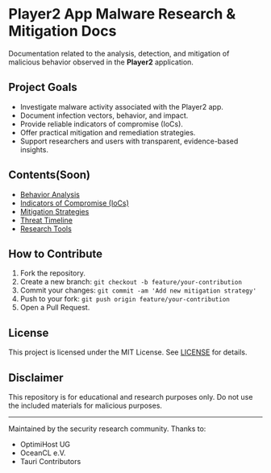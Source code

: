 # Player2 App Malware Research & Mitigation Docs

Documentation related to the analysis, detection, and mitigation of malicious behavior observed in the **Player2** application.

## Project Goals

- Investigate malware activity associated with the Player2 app.
- Document infection vectors, behavior, and impact.
- Provide reliable indicators of compromise (IoCs).
- Offer practical mitigation and remediation strategies.
- Support researchers and users with transparent, evidence-based insights.

## Contents(Soon)

- [Behavior Analysis](docs/analysis/)
- [Indicators of Compromise (IoCs)](docs/indicators/)
- [Mitigation Strategies](docs/mitigation/)
- [Threat Timeline](docs/timeline/)
- [Research Tools](docs/tools/)

## How to Contribute

1. Fork the repository.
2. Create a new branch: `git checkout -b feature/your-contribution`
3. Commit your changes: `git commit -am 'Add new mitigation strategy'`
4. Push to your fork: `git push origin feature/your-contribution`
5. Open a Pull Request.

## License

This project is licensed under the MIT License. See [LICENSE](LICENSE) for details.

## Disclaimer

This repository is for educational and research purposes only. Do not use the included materials for malicious purposes.

---

Maintained by the security research community.
Thanks to:
- OptimiHost UG
- OceanCL e.V.
- Tauri Contributors
